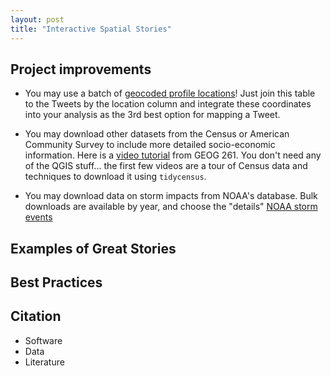 ```yaml
---
layout: post
title: "Interactive Spatial Stories"
---
```


## Project improvements

- You may use a batch of [geocoded profile locations]({{site.baseurl}}/assets/profile_geocodes.RDS)! Just join this table to the Tweets by the location column and integrate these coordinates into your analysis as the 3rd best option for mapping a Tweet.

- You may download other datasets from the Census or American Community Survey to include more detailed socio-economic information. Here is a [video tutorial](https://midd.hosted.panopto.com/Panopto/Pages/Sessions/List.aspx?folderID=de8af8be-98b6-4758-bbc1-b126015b09e4) from GEOG 261. You don't need any of the QGIS stuff... the first few videos are a tour of Census data and techniques to download it using `tidycensus`.

- You may download data on storm impacts from NOAA's database. Bulk downloads are available by year, and choose the "details" [NOAA storm events](https://www.ncdc.noaa.gov/stormevents/ftp.jsp)

## Examples of Great Stories



## Best Practices

## Citation

- Software
- Data
- Literature